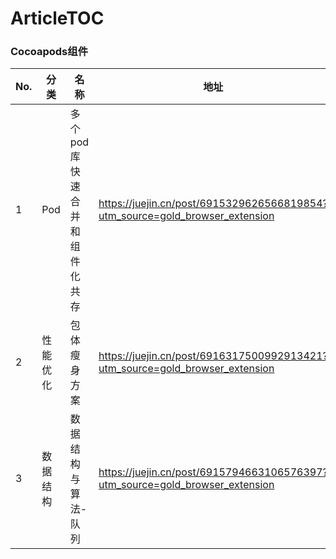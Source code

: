 # ArticleTOC

### Cocoapods组件

| No. | 分类 | 名称 | 地址 | 备注 |
| --- | --- | --- | --- | --- |
| 1 | Pod | 多个pod库快速合并和组件化共存 | https://juejin.cn/post/6915329626566819854?utm_source=gold_browser_extension |  |
| 2 | 性能优化 | 包体瘦身方案 | https://juejin.cn/post/6916317500992913421?utm_source=gold_browser_extension |  |
| 3 | 数据结构 | 数据结构与算法-队列 | https://juejin.cn/post/6915794663106576397?utm_source=gold_browser_extension |  |




